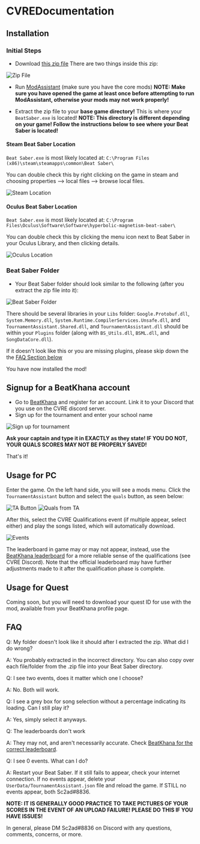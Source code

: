 # CVREDocumentation

## Installation

### Initial Steps

- Download [this zip file](https://github.com/cvrebeatsaber/Documentation/releases/download/v2.0.0/ManualTA_Install_v0.5.0.zip)
There are two things inside this zip:

![Zip File](/uploads/00_zip_contents.png "Zip Contents")

- Run [ModAssistant](https://github.com/Assistant/ModAssistant) (make sure you have the core mods)
**NOTE: Make sure you have opened the game at least once before attempting to run ModAssistant, otherwise your mods may not work properly!**

- Extract the zip file to your **base game directory!** This is where your `BeatSaber.exe` is located!
**NOTE: This directory is different depending on your game! Follow the instructions below to see where your Beat Saber is located!**

#### Steam Beat Saber Location

`Beat Saber.exe` is most likely located at: `C:\Program Files (x86)\steam\steamapps\common\Beat Saber\`

You can double check this by right clicking on the game in steam and choosing properties --> local files --> browse local files.

![Steam Location](/uploads/01_steam_location.png "Steam Location")

#### Oculus Beat Saber Location

`Beat Saber.exe` is most likely located at: `C:\Program Files\Oculus\Software\Software\hyperbolic-magnetism-beat-saber\`

You can double check this by clicking the menu icon next to Beat Saber in your Oculus Library, and then clicking details.

![Oculus Location](/uploads/02_oculus_location.png "Oculus Location")

### Beat Saber Folder

- Your Beat Saber folder should look similar to the following (after you extract the zip file into it):

![Beat Saber Folder](/uploads/03_beatsaber_folder.png "Beat Saber Folder")

There should be several libraries in your `Libs` folder: `Google.Protobuf.dll`, `System.Memory.dll`, `System.Runtime.CompilerServices.Unsafe.dll`, and `TournamentAssistant.Shared.dll`, and `TournamentAssistant.dll` should be within your `Plugins` folder (along with `BS_Utils.dll`, `BSML.dll`, and `SongDataCore.dll`).

If it doesn't look like this or you are missing plugins, please skip down the the [FAQ Section below](https://github.com/cvrebeatsaber/Documentation#faq)

You have now installed the mod!

## Signup for a BeatKhana account

- Go to [BeatKhana](https://beatkhana.com/) and register for an account. Link it to your Discord that you use on the CVRE discord server.
- Sign up for the tournament and enter your school name

![Sign up for tournament](/uploads/15_signup_bk.png "Signup for CVRE Tournament")

**Ask your captain and type it in EXACTLY as they state! IF YOU DO NOT, YOUR QUALS SCORES MAY NOT BE PROPERLY SAVED!**

That's it!

## Usage for PC

Enter the game. On the left hand side, you will see a mods menu. Click the `TournamentAssistant` button and select the `quals` button, as seen below:

![TA Button](/uploads/10_beatsaber_quals_button.png "Beat Saber TA Button")
![Quals from TA](/uploads/11_beatsaber_ta_quals_button.png "Beat Saber Quals Button")

After this, select the CVRE Qualifications event (if multiple appear, select either) and play the songs listed, which will automatically download.

![Events](/uploads/12_beatsaber_events.png "Beat Saber Events")

The leaderboard in game may or may not appear, instead, use the [BeatKhana leaderboard](https://beatkhana.com/tournament/2147484223) for a more reliable sense of the qualifications (see CVRE Discord). Note that the official leaderboard may have further adjustments made to it after the qualification phase is complete.

## Usage for Quest

Coming soon, but you will need to download your quest ID for use with the mod, available from your BeatKhana profile page.

## FAQ

Q: My folder doesn't look like it should after I extracted the zip. What did I do wrong?

A: You probably extracted in the incorrect directory. You can also copy over each file/folder from the .zip file into your Beat Saber directory.

Q: I see two events, does it matter which one I choose?

A: No. Both will work.

Q: I see a grey box for song selection without a percentage indicating its loading. Can I still play it?

A: Yes, simply select it anyways.

Q: The leaderboards don't work

A: They may not, and aren't necessarily accurate. Check [BeatKhana for the correct leaderboard](https://beatkhana.com/tournament/2147484223).

Q: I see 0 events. What can I do?

A: Restart your Beat Saber. If it still fails to appear, check your internet connection. If no events appear, delete your `UserData/TournamentAssistant.json` file and reload the game. If STILL no events appear, both Sc2ad#8836.

**NOTE: IT IS GENERALLY GOOD PRACTICE TO TAKE PICTURES OF YOUR SCORES IN THE EVENT OF AN UPLOAD FAILURE! PLEASE DO THIS IF YOU HAVE ISSUES!**

In general, please DM Sc2ad#8836 on Discord with any questions, comments, concerns, or more.
